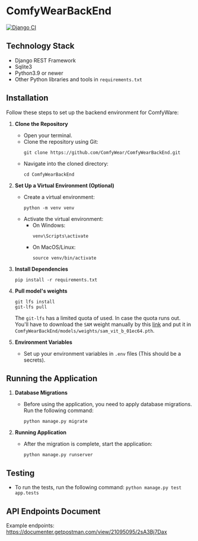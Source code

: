 # ComfyWearBackEnd
[![Django CI](https://github.com/ComfyWear/ComfyWearBackEnd/actions/workflows/django.yml/badge.svg)](https://github.com/ComfyWear/ComfyWearBackEnd/actions/workflows/django.yml)
## Technology Stack
- Django REST Framework
- Sqlite3
- Python3.9 or newer
- Other Python libraries and tools in `requirements.txt`

## Installation
Follow these steps to set up the backend environment for ComfyWare:

1. **Clone the Repository**
   - Open your terminal.
   - Clone the repository using Git:
     ```
     git clone https://github.com/ComfyWear/ComfyWearBackEnd.git
     ```
   - Navigate into the cloned directory:
     ```
     cd ComfyWearBackEnd
     ```

2. **Set Up a Virtual Environment (Optional)**
   - Create a virtual environment:
     ```
     python -m venv venv
     ```
   - Activate the virtual environment:
     - On Windows:
       ```
       venv\Scripts\activate
       ```
     - On MacOS/Linux:
       ```
       source venv/bin/activate
       ```

3. **Install Dependencies**
     ```
     pip install -r requirements.txt
     ```
4. **Pull model's weights**
     ```
     git lfs install
     git-lfs pull
     ```
    The `git-lfs` has a limited quota of used. In case the quota runs out. You'll have to download the `SAM` weight manually by this [link](https://dl.fbaipublicfiles.com/segment_anything/sam_vit_b_01ec64.pth) and put it in `ComfyWearBackEnd/models/weights/sam_vit_b_01ec64.pth`.

5. **Environment Variables**
   - Set up your environment variables in `.env` files (This should be a secrets).

## Running the Application
1. **Database Migrations**
   - Before using the application, you need to apply database migrations. Run the following command:
     ```
     python manage.py migrate
     ```

2. **Running Application**
   - After the migration is complete, start the application:
     ```
     python manage.py runserver
     ```

## Testing
   - To run the tests, run the following command:
    ```
    python manage.py test app.tests
    ```


## API Endpoints Document
Example endpoints:
https://documenter.getpostman.com/view/21095095/2sA3Bj7Dax